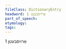 ```yaml
---
fileClass: DictionaryEntry
headword: אַרויסבעטן 1
part_of_speech: 
etymology: 
tags: 
---
```

אַרויסבעטן 1